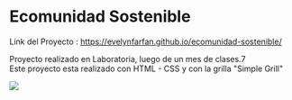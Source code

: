 # Ecomunidad Sostenible

Link del Proyecto : https://evelynfarfan.github.io/ecomunidad-sostenible/

Proyecto realizado en Laboratoria, luego de un mes de clases.7
<br>
Este proyecto esta realizado con HTML - CSS y con la grilla "Simple Grill"

<img src="https://vgy.me/huurRT.png">
